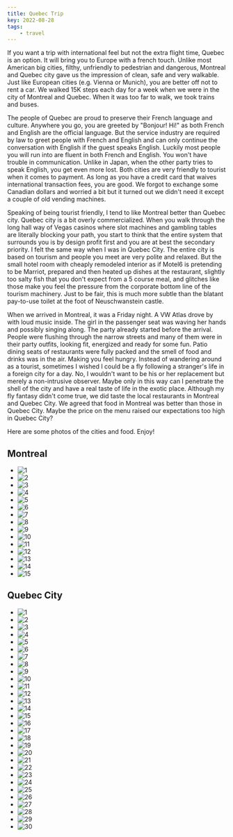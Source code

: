 ```yaml
---
title: Quebec Trip
key: 2022-08-28
tags: 
    - travel
---
```

If you want a trip with international feel but not the extra flight time, Quebec is an option. It will bring you to Europe with a french touch. Unlike most American big cities, filthy, unfriendly to pedestrian and dangerous, Montreal and Quebec city gave us the impression of clean, safe and very walkable. Just like European cities (e.g. Vienna or Munich), you are better off not to rent a car. We walked 15K steps each day for a week when we were in the city of Montreal and Quebec. When it was too far to walk, we took trains and buses.


The people of Quebec are proud to preserve their French language and culture. Anywhere you go, you are greeted by "Bonjour! Hi!" as both French and English are the official language. But the service industry are required by law to greet people with French and English and can only continue the conversation with English if the guest speaks English. Luckily most people you will run into are fluent in both French and English. You won't have trouble in communication. Unlike in Japan, when the other party tries to speak English, you get even more lost. Both cities are very friendly to tourist when it comes to payment. As long as you have a credit card that waives international transaction fees, you are good. We forgot to exchange some Canadian dollars and worried a bit but it turned out we didn't need it except a couple of old vending machines.   


Speaking of being tourist friendly, I tend to like Montreal better than Quebec city. Quebec city is a bit overly commercialized. When you walk through the long hall way of Vegas casinos where slot machines and gambling tables are literally blocking your path, you start to think that the entire system that surrounds you is by design profit first and you are at best the secondary priority. I felt the same way when I was in Quebec City. The entire city is based on tourism and people you meet are very polite and relaxed. But the small hotel room with cheaply remodeled interior as if Motel6 is pretending to be Marriot, prepared and then heated up dishes at the restaurant, slightly too salty fish that you don't expect from a 5 course meal, and glitches like those make you feel the pressure from the corporate bottom line of the tourism machinery. Just to be fair, this is much more subtle than the blatant pay-to-use toilet at the foot of Neuschwanstein castle. 


When we arrived in Montreal, it was a Friday night. A VW Atlas drove by with loud music inside. The girl in the passenger seat was waving her hands and possibly singing along. The party already started before the arrival. People were flushing through the narrow streets and many of them were in their party outfits, looking fit, energized and ready for some fun. Patio dining seats of restaurants were fully packed and the smell of food and drinks was in the air. Making you feel hungry. Instead of wandering around as a tourist, sometimes I wished I could be a fly following a stranger's life in a foreign city for a day. No, I wouldn't want to be his or her replacement but merely a non-intrusive observer. Maybe only in this way can I penetrate the shell of the city and have a real taste of life in the exotic place. Although my fly fantasy didn't come true, we did taste the local restaurants in Montreal and Quebec City. We agreed that food in Montreal was better than those in Quebec City. Maybe the price on the menu raised our expectations too high in Quebec City? 

Here are some photos of the cities and food. Enjoy!
## Montreal
- ![1](http://datadrivenway.com/media/montreal/1.jpg)    
- ![2](http://datadrivenway.com/media/montreal/2.jpg)  
- ![3](http://datadrivenway.com/media/montreal/3.jpg)  
- ![4](http://datadrivenway.com/media/montreal/4.jpg)  
- ![5](http://datadrivenway.com/media/montreal/5.jpg)  
- ![6](http://datadrivenway.com/media/montreal/6.jpg)  
- ![7](http://datadrivenway.com/media/montreal/7.jpg)  
- ![8](http://datadrivenway.com/media/montreal/8.jpg)  
- ![9](http://datadrivenway.com/media/montreal/9.jpg)  
- ![10](http://datadrivenway.com/media/montreal/10.jpg)  
- ![11](http://datadrivenway.com/media/montreal/11.jpg)  
- ![12](http://datadrivenway.com/media/montreal/12.jpg)  
- ![13](http://datadrivenway.com/media/montreal/13.jpg)  
- ![14](http://datadrivenway.com/media/montreal/14.jpg)  
- ![15](http://datadrivenway.com/media/montreal/15.jpg)  
## Quebec City
- ![1](http://datadrivenway.com/media/quebec_city/1.jpg)  
- ![2](http://datadrivenway.com/media/quebec_city/2.jpg)
- ![3](http://datadrivenway.com/media/quebec_city/3.jpg)
- ![4](http://datadrivenway.com/media/quebec_city/4.jpg)
- ![5](http://datadrivenway.com/media/quebec_city/5.jpg)
- ![6](http://datadrivenway.com/media/quebec_city/6.jpg)
- ![7](http://datadrivenway.com/media/quebec_city/7.jpg)
- ![8](http://datadrivenway.com/media/quebec_city/8.jpg)
- ![9](http://datadrivenway.com/media/quebec_city/9.jpg)
- ![10](http://datadrivenway.com/media/quebec_city/10.jpg)
- ![11](http://datadrivenway.com/media/quebec_city/11.jpg)
- ![12](http://datadrivenway.com/media/quebec_city/12.jpg)
- ![13](http://datadrivenway.com/media/quebec_city/13.jpg)
- ![14](http://datadrivenway.com/media/quebec_city/14.jpg)
- ![15](http://datadrivenway.com/media/quebec_city/15.jpg)
- ![16](http://datadrivenway.com/media/quebec_city/16.jpg)
- ![17](http://datadrivenway.com/media/quebec_city/17.jpg)
- ![18](http://datadrivenway.com/media/quebec_city/18.jpg)
- ![19](http://datadrivenway.com/media/quebec_city/19.jpg)
- ![20](http://datadrivenway.com/media/quebec_city/20.jpg)
- ![21](http://datadrivenway.com/media/quebec_city/21.jpg)
- ![22](http://datadrivenway.com/media/quebec_city/22.jpg)
- ![23](http://datadrivenway.com/media/quebec_city/23.jpg)
- ![24](http://datadrivenway.com/media/quebec_city/24.jpg)
- ![25](http://datadrivenway.com/media/quebec_city/25.jpg)
- ![26](http://datadrivenway.com/media/quebec_city/26.jpg)
- ![27](http://datadrivenway.com/media/quebec_city/27.jpg)
- ![28](http://datadrivenway.com/media/quebec_city/28.jpg)
- ![29](http://datadrivenway.com/media/quebec_city/29.jpg)
- ![30](http://datadrivenway.com/media/quebec_city/30.jpg)


